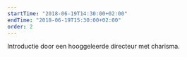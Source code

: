 ```yaml
---
startTime: "2018-06-19T14:30:00+02:00"
endTime: "2018-06-19T15:30:00+02:00"
order: 2
---
```

Introductie door een hooggeleerde directeur met charisma.
